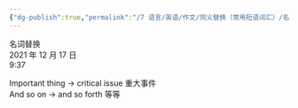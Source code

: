 ```yaml
---
{"dg-publish":true,"permalink":"/7 语言/英语/作文/同义替换（常用短语词汇）/名词替换/","title":"名词替换"}
---
```



名词替换  
2021 年 12 月 17 日  
9:37

Important thing -\> critical issue 重大事件  
And so on -\> and so forth 等等

